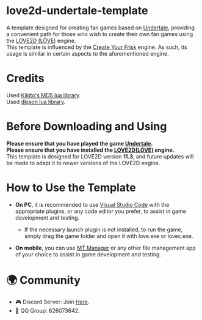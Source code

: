 # love2d-undertale-template
A template designed for creating fan games based on [Undertale](https://undertale.com/), providing a convenient path for those who wish to create their own fan games using the [LOVE2D (LÖVE)](https://love2d.org/) engine.<br>
This template is influenced by the [Create Your Frisk](https://github.com/RhenaudTheLukark/CreateYourFrisk/) engine. As such, its usage is similar in certain aspects to the aforementioned engine.

# Credits
Used [Kikito's MD5 lua library](https://github.com/kikito/md5.lua).<br>
Used [dkjson lua library](http://dkolf.de/dkjson-lua/).<br>

# Before Downloading and Using
**Please ensure that you have played the game [Undertale](https://undertale.com/).**<br>
**Please ensure that you have installed the [LOVE2D(LÖVE)](https://love2d.org/) engine.**<br>
This template is designed for LOVE2D version **11.3**, and future updates will be made to adapt it to newer versions of the LOVE2D engine.

# How to Use the Template
- **On PC**, it is recommended to use [Visual Studio Code](https://code.visualstudio.com/) with the appropriate plugins, or any code editor you prefer, to assist in game development and testing.

    - If the necessary launch plugin is not installed, to run the game, simply drag the game folder and open it with love.exe or lovec.exe.

- **On mobile**, you can use [MT Manager](https://mt2.cn) or any other file management app of your choice to assist in game development and testing.

# 🌍 Community
- 🎮 Discord Server: Join [Here](https://discord.gg/QeCmVMX7Mk).
- 💬 QQ Group: 626073642.
